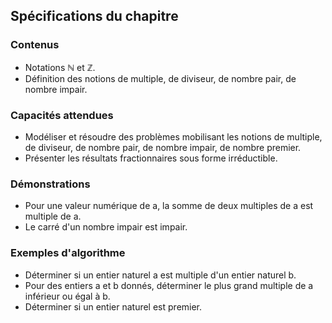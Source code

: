 ## Spécifications du chapitre

### Contenus
- Notations ℕ et ℤ.
- Définition des notions de multiple, de diviseur, de nombre pair, de nombre impair.

### Capacités attendues
- Modéliser et résoudre des problèmes mobilisant les notions de multiple, de diviseur, de nombre pair, de nombre impair, de nombre premier.
- Présenter les résultats fractionnaires sous forme irréductible.

### Démonstrations
- Pour une valeur numérique de a, la somme de deux multiples de a est multiple de a.
- Le carré d'un nombre impair est impair.

### Exemples d'algorithme
- Déterminer si un entier naturel a est multiple d'un entier naturel b.
- Pour des entiers a et b donnés, déterminer le plus grand multiple de a inférieur ou égal à b.
- Déterminer si un entier naturel est premier.